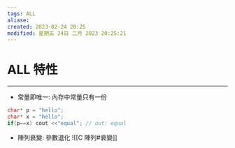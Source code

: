 ```yaml
---
tags: ALL 
aliase: 
created: 2023-02-24 20:25
modified: 星期五 24日 二月 2023 20:25:21
---
```


# ALL 特性
***
- 常量即唯一: 內存中常量只有一份
```cpp
char* p = "hello";
char* x = "hello";
if(p==x) cout <<"equal"; // out: equal
```
- 陣列衰變: 參數退化 
![[C 陣列#衰變]]



